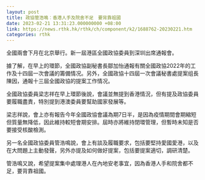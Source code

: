 ```yaml
---
layout: post
title: 政協管浩鳴︰香港人手及院舍不足　要背靠祖國
date: 2023-02-21 13:31:23.000000000 +08:00
link: https://news.rthk.hk/rthk/ch/component/k2/1688762-20230221.htm
categories: rthk
---
```


全國兩會下月在北京舉行。新一屆港區全國政協委員到深圳出席通報會。

據了解，在早上的環節，全國政協副秘書長鄒加怡通報有關全國政協2022年的工作及十四屆一次會議的籌備情况。另外，全國政協十四屆一次會議秘書處提案组長陳因，通報十三屆全國政協的提案工作情况。

全國政協委員梁志祥在早上環節後說，會議並無提到香港情況，但有提及政協委員要履職盡責，特別提到港澳委員要幫助國家發展等。

梁志祥說，會上亦有報告今年全國政協會議為期7日半，是因為疫情期間會期縮短但質量無降低，因此維持較短會期安排。屆時亦將維持閉環管理，但暫時未知是否要接受核酸檢測。

另一名全國政協委員管浩鳴說，會上有談及履職要求，包括要堅持愛國愛港，以及在大問題上主動發聲，另外亦提及如何做好提案，包括要提案適切，調研清楚。 

管浩鳴又說，希望提案集中處理港人在內地安老事宜，因為香港人手和院舍都不足，要背靠祖國。
